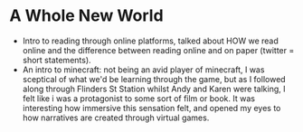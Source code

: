 # A Whole New World 

- Intro to reading through online platforms, talked about HOW we read online and the difference between reading online and on paper (twitter = short statements). 
- An intro to minecraft: not being an avid player of minecraft, I was sceptical of what we'd be learning through the game, but as I followed along through Flinders St Station whilst Andy and Karen were talking, I felt like i was a protagonist to some sort of film or book. It was interesting how immersive this sensation felt, and opened my eyes to how narratives are created through virtual games.
